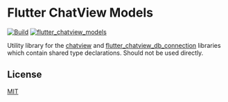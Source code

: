 # Flutter ChatView Models

[![Build](https://github.com/SimformSolutionsPvtLtd/flutter_chatview_models/actions/workflows/flutter.yaml/badge.svg?branch=master)](https://github.com/SimformSolutionsPvtLtd/flutter_chatview_models/actions) [![flutter_chatview_models](https://img.shields.io/pub/v/flutter_chatview_models?label=flutter_chatview_models)](https://pub.dev/packages/flutter_chatview_models)

Utility library for the [chatview](https://pub.dev/packages/chatview)
and [flutter_chatview_db_connection](https://pub.dev/packages/flutter_chatview_db_connection)
libraries which contain shared type declarations. Should not be used directly.

## License

[MIT](LICENSE)